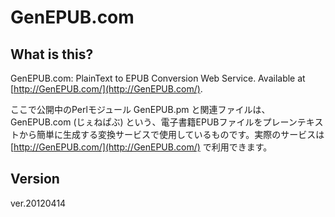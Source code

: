 GenEPUB.com
===========

What is this?
-------------

GenEPUB.com: PlainText to EPUB Conversion Web Service. Available at [http://GenEPUB.com/](http://GenEPUB.com/).

ここで公開中のPerlモジュール GenEPUB.pm と関連ファイルは、GenEPUB.com (じぇねぱぶ) という、電子書籍EPUBファイルをプレーンテキストから簡単に生成する変換サービスで使用しているものです。実際のサービスは [http://GenEPUB.com/](http://GenEPUB.com/) で利用できます。

Version
-------

ver.20120414
